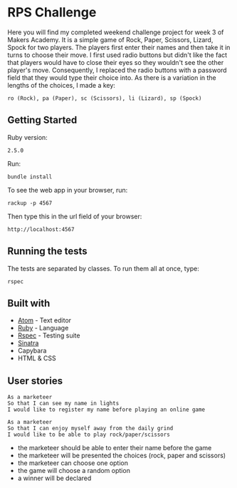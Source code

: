 # RPS Challenge

Here you will find my completed weekend challenge project for week 3 of Makers Academy. It is a simple game of Rock, Paper, Scissors, Lizard, Spock for two players. The players first enter their names and then take it in turns to choose their move. I first used radio buttons but didn't like the fact that players would have to close their eyes so they wouldn't see the other player's move. Consequently, I replaced the radio buttons with a password field that they would type their choice into. As there is a variation in the lengths of the choices, I made a key:
```
ro (Rock), pa (Paper), sc (Scissors), li (Lizard), sp (Spock)  
```

## Getting Started ##

Ruby version:
```
2.5.0
```
Run:
```
bundle install
```
To see the web app in your browser, run:
```
rackup -p 4567
```
Then type this in the url field of your browser:
```
http://localhost:4567
```
## Running the tests ##
The tests are separated by classes.
To run them all at once, type:
```
rspec
```

## Built with ##

- [Atom](https://atom.io/) - Text editor
- [Ruby](https://www.ruby-lang.org/en/) - Language
- [Rspec](http://rspec.info/) - Testing suite
- [Sinatra](http://sinatrarb.com/)
- Capybara
- HTML & CSS

## User stories ##

```
As a marketeer
So that I can see my name in lights
I would like to register my name before playing an online game

As a marketeer
So that I can enjoy myself away from the daily grind
I would like to be able to play rock/paper/scissors
```

- the marketeer should be able to enter their name before the game
- the marketeer will be presented the choices (rock, paper and scissors)
- the marketeer can choose one option
- the game will choose a random option
- a winner will be declared

